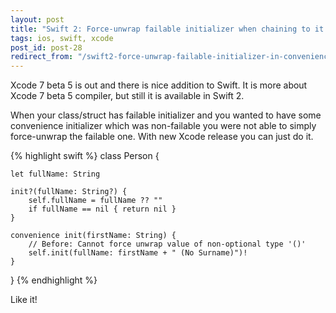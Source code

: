 ```yaml
---
layout: post
title: "Swift 2: Force-unwrap failable initializer when chaining to it from convenience initializer"
tags: ios, swift, xcode
post_id: post-28
redirect_from: "/swift2-force-unwrap-failable-initializer-in-convenience/"
---
```

Xcode 7 beta 5 is out and there is nice addition to Swift. It is more about
Xcode 7 beta 5 compiler, but still it is available in Swift 2.

When your class/struct has failable initializer and you wanted to have some
convenience initializer which was non-failable you were not able to simply
force-unwrap the failable one. With new Xcode release you can just do it.

{% highlight swift %}
class Person {

    let fullName: String

    init?(fullName: String?) {
        self.fullName = fullName ?? ""
        if fullName == nil { return nil }
    }

    convenience init(firstName: String) {
        // Before: Cannot force unwrap value of non-optional type '()'
        self.init(fullName: firstName + " (No Surname)")!
    }
}
{% endhighlight %}

Like it!
